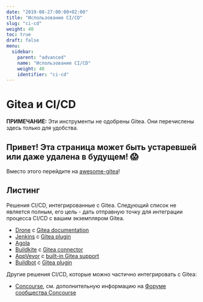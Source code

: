 ```yaml
---
date: "2019-08-27:00:00+02:00"
title: "Использование CI/CD"
slug: "ci-cd"
weight: 40
toc: true
draft: false
menu:
  sidebar:
    parent: "advanced"
    name: "Использование CI/CD"
    weight: 40
    identifier: "ci-cd"
---
```


# Gitea и CI/CD
**ПРИМЕЧАНИЕ:** Эти инструменты не одобрены Gitea. Они перечислены здесь только для удобства.

## Привет! Эта страница может быть устаревшей или даже удалена в будущем! :scream:
Вместо этого перейдите на [awesome-gitea](https://gitea.com/gitea/awesome-gitea/src/branch/master/README.md#user-content-devops)!

## Листинг

Решения CI/CD, интегрированные с Gitea. Следующий список не является полным,
его цель - дать отправную точку для интеграции процесса CI/CD с вашим экземпляром Gitea.

 - [Drone](https://drone.io) с [Gitea documentation](https://docs.drone.io/installation/providers/gitea/)
 - [Jenkins](https://jenkins.io/) с [Gitea plugin](https://plugins.jenkins.io/gitea)
 - [Agola](https://agola.io)
 - [Buildkite](https://buildkite.com) с [Gitea connector](https://github.com/techknowlogick/gitea-buildkite-connector)
 - [AppVeyor](https://www.appveyor.com) с [built-in Gitea support](https://www.appveyor.com/blog/2019/09/05/gitea-receives-first-class-support-in-appveyor/)
 - [Buildbot](https://www.buildbot.net/) с [Gitea plugin](https://github.com/lab132/buildbot-gitea)
 

Другие решения CI/CD, которые можно частично интегрировать с Gitea:

 - [Concourse](https://www.concourse-ci.org), см. дополнительную информацию на [Форуме сообщества Concourse](https://discuss.concourse-ci.org/t/concourse-ci-and-gitea-oauth/1475)
